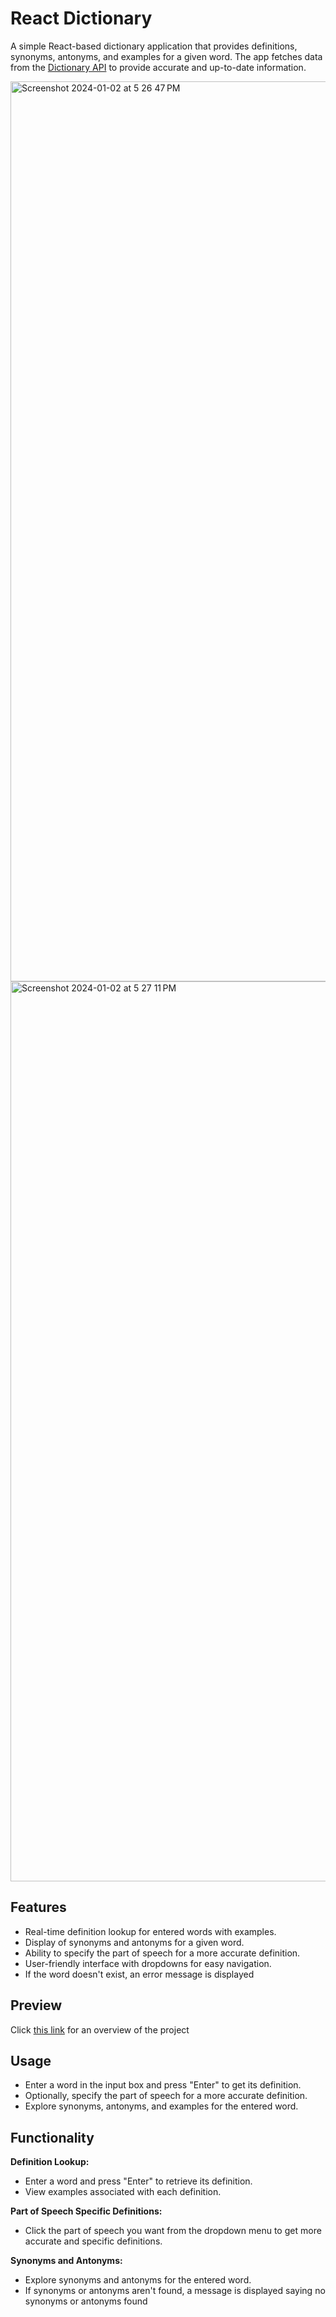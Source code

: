 # React Dictionary
A simple React-based dictionary application that provides definitions, synonyms, antonyms, and examples for a given word. The app fetches data from the [Dictionary API](https://dictionaryapi.dev/) to provide accurate and up-to-date information.

<img width="1440" alt="Screenshot 2024-01-02 at 5 26 47 PM" src="https://github.com/ZainabM872/ReactDictionary/assets/86388432/a2031ea5-0155-49ec-ad70-4e24e55d14e3">


<img width="1440" alt="Screenshot 2024-01-02 at 5 27 11 PM" src="https://github.com/ZainabM872/ReactDictionary/assets/86388432/8c646ee7-0c6a-47cf-be11-a2f7fc2ff622">

## Features
- Real-time definition lookup for entered words with examples.
- Display of synonyms and antonyms for a given word.
- Ability to specify the part of speech for a more accurate definition.
- User-friendly interface with dropdowns for easy navigation.
- If the word doesn't exist, an error message is displayed

## Preview
Click [this link](https://react-dictionary-f7d798.netlify.app/) for an overview of the project


## Usage
- Enter a word in the input box and press "Enter" to get its definition.
- Optionally, specify the part of speech for a more accurate definition.
- Explore synonyms, antonyms, and examples for the entered word.

## Functionality
**Definition Lookup:**
- Enter a word and press "Enter" to retrieve its definition.
- View examples associated with each definition.

**Part of Speech Specific Definitions:**
- Click the part of speech you want from the dropdown menu to get more accurate and specific definitions.

**Synonyms and Antonyms:**
- Explore synonyms and antonyms for the entered word.
- If synonyms or antonyms aren't found, a message is displayed saying no synonyms or antonyms found


